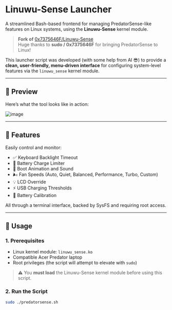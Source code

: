 # Linuwu-Sense Launcher

A streamlined Bash-based frontend for managing PredatorSense-like features on Linux systems, using the **Linuwu-Sense** kernel module.

> **Fork of** [0x7375646F/Linuwu-Sense](https://github.com/0x7375646F/Linuwu-Sense)  
> Huge thanks to **sudo / 0x7375646F** for bringing PredatorSense to Linux!

This launcher script was developed (with some help from AI 😎) to provide a **clean, user-friendly, menu-driven interface** for configuring system-level features via the `linuwu_sense` kernel module.

---

## 📸 Preview

Here’s what the tool looks like in action:

![image](https://github.com/user-attachments/assets/61cd9260-3b39-4303-aade-3271d16cc56a)


---

## 🧩 Features

Easily control and monitor:

- ✅ Keyboard Backlight Timeout
- 🔋 Battery Charge Limiter
- 🎵 Boot Animation and Sound
- 🌬️ Fan Speeds (Auto, Quiet, Balanced, Performance, Turbo, Custom)
- 💡 LCD Override
- ⚡ USB Charging Thresholds
- 🔧 Battery Calibration

All through a terminal interface, backed by SysFS and requiring root access.

---

## 🚀 Usage

### 1. Prerequisites

- Linux kernel module: `linuwu_sense.ko`
- Compatible Acer Predator laptop
- Root privileges (the script will attempt to elevate with `sudo`)

> ⚠️ You **must load** the Linuwu-Sense kernel module before using this script.

### 2. Run the Script

```bash
sudo ./predatorsense.sh
